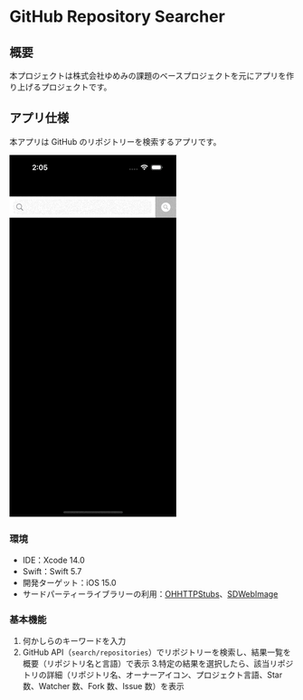 # GitHub Repository Searcher

  

## 概要

  

本プロジェクトは株式会社ゆめみの課題のベースプロジェクトを元にアプリを作り上げるプロジェクトです。

  

## アプリ仕様

  

本アプリは GitHub のリポジトリーを検索するアプリです。


![動作イメージ](README_Images/app.gif)


### 環境

- IDE：Xcode 14.0
- Swift：Swift 5.7
- 開発ターゲット：iOS 15.0
- サードパーティーライブラリーの利用：[OHHTTPStubs](https://github.com/AliSoftware/OHHTTPStubs)、[SDWebImage](https://github.com/SDWebImage/SDWebImage)


### 基本機能

1. 何かしらのキーワードを入力
2. GitHub API（`search/repositories`）でリポジトリーを検索し、結果一覧を概要（リポジトリ名と言語）で表示
3.特定の結果を選択したら、該当リポジトリの詳細（リポジトリ名、オーナーアイコン、プロジェクト言語、Star 数、Watcher 数、Fork 数、Issue 数）を表示
